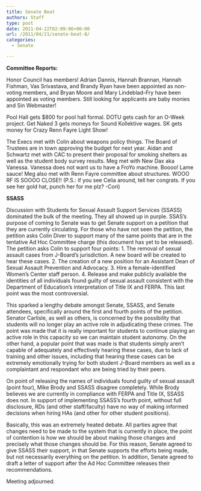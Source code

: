 ```yaml
---
title: Senate Beat
authors: Staff
type: post
date: 2011-04-22T02:09:06+00:00
url: /2011/04/21/senate-beat-8/
categories:
  - Senate

---
```

**Committee Reports:**

Honor Council has members! Adrian Dannis, Hannah Brannan, Hannah Fishman, Vas Srivastava, and Brandy Ryan have been appointed as non-voting members, and Bryan Moore and Mary Lindeblad-Fry have been appointed as voting members. Still looking for applicants are baby monies and Sin Webmaster!

Pool Hall gets $800 for pool hall formal. DOTU gets cash for an O-Week project. Get Naked 3 gets moneys for Sound Kollektive wages. SK gets money for Crazy Renn Fayre Light Show!

The Execs met with Colin about weapons policy things. The Board of Trustees are in town approving the budget for next year. Aidan and Schwartz met with CAC to present their proposal for smoking shelters as well as the student body survey results. Meg met with New Dax aka Vanessa. Vanessa does not want us to have a FroYo machine. Boooo! Lame sauce! Meg also met with Renn Fayre committee about structures. WOOO RF IS SOOOO CLOSE!! (P.S.: if you see Celia around, tell her congrats. If you see her gold hat, punch her for me plz? -Cori)

**SSASS**

Discussion with Students for Sexual Assault Support Services (SSASS) dominated the bulk of the meeting. They all showed up in purple. SSAS’s purpose of coming to Senate was to get Senate support on a petition that they are currently circulating. For those who have not seen the petition, the petition asks Colin Diver to support many of the same points that are in the tentative Ad Hoc Committee charge (this document has yet to be released). The petition asks Colin to support four points: 1. The removal of sexual assault cases from J-Board’s jurisdiction. A new board will be created to hear these cases. 2. The creation of a new position for an Assistant Dean of Sexual Assault Prevention and Advocacy. 3. Hire a female-identified Women’s Center staff person. 4. Release and make publicly available the identities of all individuals found guilty of sexual assault consistent with the Department of Education’s interpretation of Title IX and FERPA. This last point was the most controversial.

This sparked a lengthy debate amongst Senate, SSASS, and Senate attendees, specifically around the first and fourth points of the petition. Senator Carlisle, as well as others, is concerned by the possibility that students will no longer play an active role in adjudicating these crimes. The point was made that it is really important for students to continue playing an active role in this capacity so we can maintain student autonomy. On the other hand, a popular point that was made is that students simply aren’t capable of adequately and effectively hearing these cases, due to lack of training and other issues, including that hearing these cases can be extremely emotionally trying for both student J-Board members as well as a complaintant and respondant who are being tried by their peers.

On point of releasing the names of individuals found guilty of sexual assault (point four), Mike Brody and SSASS disagree completely. While Brody believes we are currently in compliance with FERPA and Title IX, SSASS does not. In support of implementing SSASS’s fourth point, without full disclosure, RDs (and other staff/faculty) have no way of making informed decisions when hiring HAs (and other for other student positions).

Basically, this was an extremely heated debate. All parties agree that changes need to be made to the system that is currently in place, the point of contention is how we should be about making those changes and precisely what those changes should be. For this reason, Senate agreed to give SSASS their support, in that Senate supports the efforts being made, but not necessarily everything on the petition. In addition, Senate agreed to draft a letter of support after the Ad Hoc Committee releases their recommendations.

Meeting adjourned.
